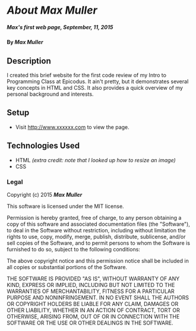 # _About Max Muller_

##### _Max's first web page, September, 11, 2015_

#### By **_Max Muller_**

## Description

I created this brief website for the first code review of my Intro to Programming Class at Epicodus. It ain't pretty, but it demonstrates several key concepts in HTML and CSS. It also provides a quick overview of my personal background and interests.

## Setup

* Visit http://www.xxxxxx.com to view the page.

## Technologies Used

* HTML _(extra credit: note that I looked up how to resize an image)_
* CSS

### Legal

Copyright (c) 2015 **_Max Muller_**

This software is licensed under the MIT license.

Permission is hereby granted, free of charge, to any person obtaining a copy
of this software and associated documentation files (the "Software"), to deal
in the Software without restriction, including without limitation the rights
to use, copy, modify, merge, publish, distribute, sublicense, and/or sell
copies of the Software, and to permit persons to whom the Software is
furnished to do so, subject to the following conditions:

The above copyright notice and this permission notice shall be included in
all copies or substantial portions of the Software.

THE SOFTWARE IS PROVIDED "AS IS", WITHOUT WARRANTY OF ANY KIND, EXPRESS OR
IMPLIED, INCLUDING BUT NOT LIMITED TO THE WARRANTIES OF MERCHANTABILITY,
FITNESS FOR A PARTICULAR PURPOSE AND NONINFRINGEMENT. IN NO EVENT SHALL THE
AUTHORS OR COPYRIGHT HOLDERS BE LIABLE FOR ANY CLAIM, DAMAGES OR OTHER
LIABILITY, WHETHER IN AN ACTION OF CONTRACT, TORT OR OTHERWISE, ARISING FROM,
OUT OF OR IN CONNECTION WITH THE SOFTWARE OR THE USE OR OTHER DEALINGS IN
THE SOFTWARE.
